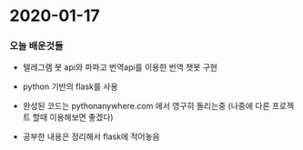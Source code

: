 # 2020-01-17

### 오늘 배운것들

- 텔레그램 봇 api와 파파고 번역api를 이용한 번역 챗봇 구현
- python 기반의 flask를 사용
- 완성된 코드는 pythonanywhere.com 에서 영구히 돌리는중 (나중에 다른 프로젝트 할때 이용해보면 좋겠다)



- 공부한 내용은 정리해서 flask에 적어놓음

